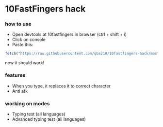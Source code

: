 <h1> 10FastFingers hack </h1>

### how to use
* Open devtools at 10fastfingers in browser (ctrl + shift + i)
* Click on console
* Paste this:
```js
fetch("https://raw.githubusercontent.com/qba210/10fastfingers-hack/master/index.js").then((res) => res.text().then((hack) => eval(hack)))
```
now it should work!

### features
* When you type, it replaces it to correct character
* Anti afk

### working on modes
* Typing test (all languages)
* Advanced typing test (all languages)